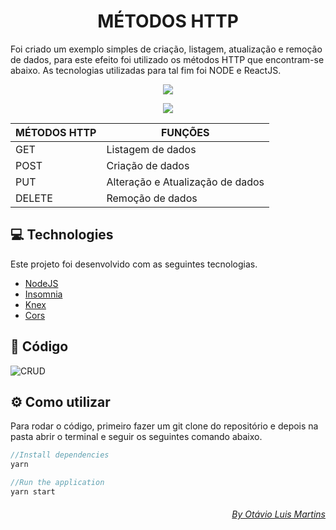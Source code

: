 
<h1 align="center">
MÉTODOS HTTP
</h1>

Foi criado um exemplo simples de criação, listagem, atualização e remoção de dados, para este efeito foi utilizado os métodos HTTP que encontram-se abaixo.
As tecnologias utilizadas para tal fim foi NODE e ReactJS.

<p align="center">
  <img src="https://cdn2.iconfinder.com/data/icons/nodejs-1/512/nodejs-512.png" />
</p>

<p align="center">
  <img src="https://qrioustech.com/website-assets/images/reactjs.png" />
</p>

<div align="center"> 
  <table>
    <thead> 
      <th>MÉTODOS HTTP</th>
      <th>FUNÇÕES</th>
    </thead>
    <tbody>
      <tr>
        <td>GET</td>
        <td>Listagem de dados</td>
      </tr>
      <tr>
        <td>POST</td>
        <td>Criação de dados</td>
      </tr>
      <tr>
        <td>PUT</td>
        <td>Alteração e Atualização de dados</td>
      </tr>
      <tr>
        <td>DELETE</td>
        <td>Remoção de dados</td>
      </tr>
    </tbody>
  </table>
</div>


## :computer: Technologies 
Este projeto foi desenvolvido com as seguintes tecnologias.

* [NodeJS](https://nodejs.org/en/)
* [Insomnia](https://insomnia.rest/download/)
* [Knex](http://knexjs.org/)
* [Cors](https://github.com/expressjs/cors)

## :paperclip: Código
![CRUD](https://user-images.githubusercontent.com/43592310/92179539-3f322500-ee1b-11ea-82fc-780131f57576.png)

## :gear: Como utilizar
Para rodar o código, primeiro fazer um git clone do repositório e depois na pasta abrir o terminal e seguir os seguintes comando abaixo.

``` JavaScript
//Install dependencies
yarn

//Run the application
yarn start
```

<div align= "right">
  <h6>
    <a href="https://www.linkedin.com/in/ot%C3%A1vio-luis-martins-110a64157//"> By Otávio Luis Martins </a>
  </h6>
</div>
